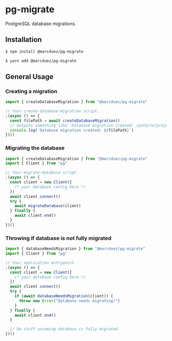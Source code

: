 # pg-migrate

PostgreSQL database migrations.

## Installation

```sh
$ npm install @marcduez/pg-migrate

$ yarn add @marcduez/pg-migrate
```

## General Usage

### Creating a migration

```typescript
import { createDatabaseMigration } from "@marcduez/pg-migrate"

// Your create-database-migration script.
;(async () => {
  const filePath = await createDatabaseMigration()
  // Outputs something like `Database migration created: /path/to/project/migrations/0001.sql`
  console.log(`Database migration created: ${filePath}`)
})()
```

### Migrating the database

```typescript
import { createDatabaseMigration } from "@marcduez/pg-migrate"
import { Client } from "pg"

// Your migrate-database script.
;(async () => {
  const client = new Client({
    /* your database config here */
  })
  await client.connect()
  try {
    await migrateDatabase(client)
  } finally {
    await client.end()
  }
})()
```

### Throwing if database is not fully migrated

```typescript
import { databaseNeedsMigration } from "@marcduez/pg-migrate"
import { Client } from "pg"

// Your application entrypoint.
;(async () => {
  const client = new Client({
    /* your database config here */
  })
  await client.connect()
  try {
    if (await databaseNeedsMigration(client)) {
      throw new Error("Database needs migrating!")
    }
  } finally {
    await client.end()
  }

  // Do stuff assuming database is fully migrated.
})()
```
